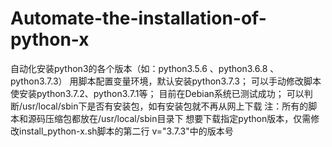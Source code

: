# Automate-the-installation-of-python-x
自动化安装python3的各个版本（如：python3.5.6 、python3.6.8 、python3.7.3）
用脚本配置变量环境，默认安装python3.7.3；
可以手动修改脚本使安装python3.7.2、python3.7.1等；
目前在Debian系统已测试成功；
可以判断/usr/local/sbin下是否有安装包，如有安装包就不再从网上下载
注：所有的脚本和源码压缩包都放在/usr/local/sbin目录下
想要下载指定python版本，仅需修改install_python-x.sh脚本的第二行 v="3.7.3"中的版本号
